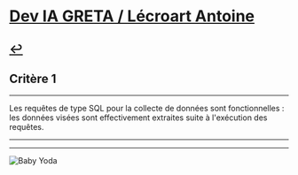 
# [Dev IA GRETA / Lécroart Antoine](https://github.com/Dev-IA-2024/antoine.lecroart)

[↩️](..)
---

## Critère 1

---

Les requêtes de type SQL pour la collecte de données sont fonctionnelles : les données visées sont effectivement extraites suite à l'exécution des requêtes.

---
---
![Baby Yoda](https://images3.alphacoders.com/110/1108129.jpg)
